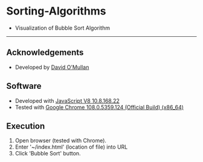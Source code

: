 # Sorting-Algorithms
- Visualization of Bubble Sort Algorithm

---

## Acknowledgements
- Developed by [David O'Mullan](https://github.com/davidomullan)


## Software
- Developed with [JavaScript V8 10.8.168.22](https://v8.dev)
- Tested with [Google Chrome 108.0.5359.124 (Official Build) (x86_64)](https://chromereleases.googleblog.com/2022/12/stable-channel-update-for-desktop_13.html)

## Execution
1. Open browser (tested with Chrome).
2. Enter '~/index.html' (location of file) into URL
3. Click 'Bubble Sort' button.
